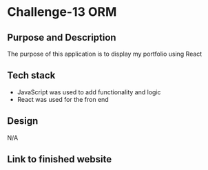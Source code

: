 # Challenge-13 ORM

## Purpose and Description

The purpose of this application is to display my portfolio using React

## Tech stack

* JavaScript was used to add functionality and logic
* React was used for the fron end
  


## Design
N/A









## Link to finished website

